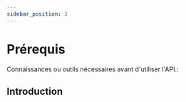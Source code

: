 ```yaml
---
sidebar_position: 3
---
```


# Prérequis

Connaissances ou outils nécessaires avant d'utiliser l'API.:

## Introduction